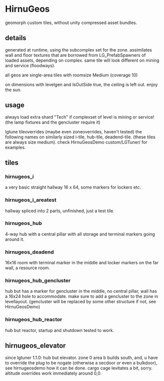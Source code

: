 # HirnuGeos
geomorph custom tiles, without unity compressed asset bundles.

## details
generated at runtime, using the subcomplex set for the zone. assimilates wall and floor textures that are borrowed from LG_PrefabSpawners of loaded assets, depending on complex. same tile will look different on mining and service (floodways).

all geos are single-area tiles with roomsize Medium (coverage 10)

on dimensions with levelgen and IsOutSide true, the ceiling is left out. enjoy the sun.

## usage
always load extra shard "Tech" if complexset of level is mining or service! (the lamp fixtures and the gencluster require it)

lgtune tileoverrides (maybe even zoneoverrides, haven't tested) the following names on similarly sized i-tile, hub-tile, deadend-tile. (these tiles are always size medium). check HirnuGeosDemo custom/LGTuner/ for examples.

## tiles
### hirnugeos_i
a very basic straight hallway 16 x 64, some markers for lockers etc.

### hirnugeos_i_areatest
hallway spliced into 2 parts, unfinished, just a test tile.

### hirnugeos_hub
4-way hub with a central pillar with all storage and terminal markers going around it.

### hirnugeos_deadend
16x16 room with terminal marker in the middle and locker markers on the far wall, a resource room.

### hirnugeos_hub_gencluster
hub but has a marker for gencluster in the middle, no central pillar, wall has a 16x24 hole to accommodate. make sure to add a gencluster to the zone in levellayout. (gencluster will be replaced by some other structure if not, see HirnuGeosDemo)

### hirnugeos_hub_reactor
hub but reactor, startup and shutdown tested to work.

## hirnugeos_elevator
since lgtuner 1.1.0: hub but elevator. zone 0 area b builds south, and, u have to override the plug to be nogate (otherwise a secdoor or even a bulkdoor), see hirnugeosdemo how it can be done. cargo cage levitates a bit, sorry. altitude overrides work immediately around 0,0.

